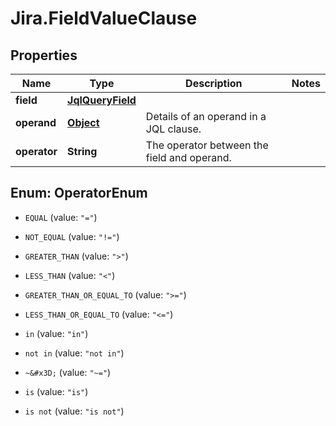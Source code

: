 # Jira.FieldValueClause

## Properties

Name | Type | Description | Notes
------------ | ------------- | ------------- | -------------
**field** | [**JqlQueryField**](JqlQueryField.md) |  | 
**operand** | [**Object**](.md) | Details of an operand in a JQL clause. | 
**operator** | **String** | The operator between the field and operand. | 



## Enum: OperatorEnum


* `EQUAL` (value: `"="`)

* `NOT_EQUAL` (value: `"!="`)

* `GREATER_THAN` (value: `">"`)

* `LESS_THAN` (value: `"<"`)

* `GREATER_THAN_OR_EQUAL_TO` (value: `">="`)

* `LESS_THAN_OR_EQUAL_TO` (value: `"<="`)

* `in` (value: `"in"`)

* `not in` (value: `"not in"`)

* `~&#x3D;` (value: `"~="`)

* `is` (value: `"is"`)

* `is not` (value: `"is not"`)




